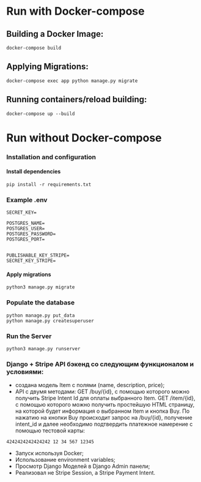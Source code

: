 # Run with Docker-compose
## Building a Docker Image:
```shell
docker-compose build
```

## Applying Migrations:
```shell
docker-compose exec app python manage.py migrate
```

## Running containers/reload building:
```shell
docker-compose up --build
```

# Run without Docker-compose 
### Installation and configuration
#### Install dependencies

```shell
pip install -r requirements.txt
```
### Example .env

```shell
SECRET_KEY=

POSTGRES_NAME=
POSTGRES_USER=
POSTGRES_PASSWORD=
POSTGRES_PORT=


PUBLISHABLE_KEY_STRIPE=
SECRET_KEY_STRIPE=
```
#### Apply migrations

```shell
python3 manage.py migrate
```

### Populate the database

```shell
python manage.py put_data
python manage.py createsuperuser
```

### Run the Server

```shell
python3 manage.py runserver
```

### Django + Stripe API бэкенд со следующим функционалом и условиями:

- создана модель Item с полями (name, description, price); 
- API с двумя методами:
    GET /buy/{id}, c помощью которого можно получить Stripe Intent Id для оплаты выбранного Item. 
    GET /item/{id}, c помощью которого можно получить простейшую HTML страницу, на которой будет информация о выбранном 
        Item и кнопка Buy. По нажатию на кнопки Buy  происходит запрос на /buy/{id}, получение intent_id и 
        далее необходимо подтвердить платежное намерение с помощью тестовой карты:

```shell
4242424242424242 12 34 567 12345
```

- Запуск используя Docker;
- Использование environment variables;
- Просмотр Django Моделей в Django Admin панели;
- Реализовал не Stripe Session, а Stripe Payment Intent.
